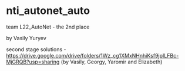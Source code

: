 # nti_autonet_auto

team L22_AutoNet - the 2nd place

by Vasily Yuryev

second stage solutions - https://drive.google.com/drive/folders/1Wz_cg1XMxNHnhiKsf9jpILFBc-MjGRQB?usp=sharing (by Vasily, Georgy, Yaromir and Elizabeth)

